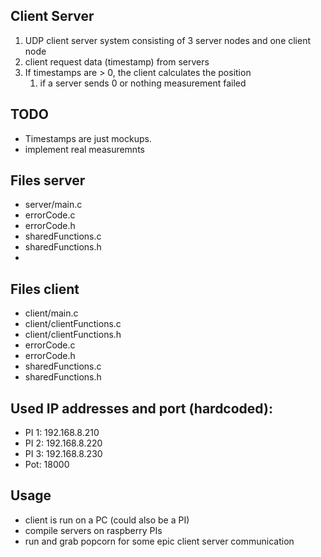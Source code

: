 ## Client Server
1. UDP client server system consisting of 3 server nodes and one client node
2. client request data (timestamp) from servers
3. If timestamps are > 0, the client calculates the position
   1. if a server sends 0 or nothing measurement failed 

## TODO
- Timestamps are just mockups. 
- implement real measuremnts

## Files server
- server/main.c
- errorCode.c
- errorCode.h
- sharedFunctions.c
- sharedFunctions.h
- 
## Files client
- client/main.c
- client/clientFunctions.c
- client/clientFunctions.h
- errorCode.c
- errorCode.h
- sharedFunctions.c
- sharedFunctions.h

## Used IP addresses and port (hardcoded):
- PI 1: 192.168.8.210
- PI 2: 192.168.8.220
- PI 3: 192.168.8.230
- Pot: 18000

## Usage
- client is run on a PC (could also be a PI)
- compile servers on raspberry PIs
- run and grab popcorn for some epic client server communication